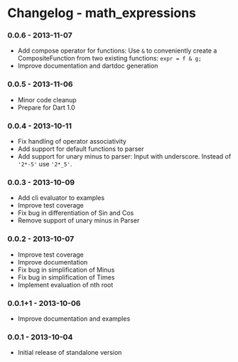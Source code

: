 # Changelog - math_expressions

### 0.0.6 - 2013-11-07

- Add compose operator for functions:
  Use `&` to conveniently create a CompositeFunction from two existing
  functions: `expr = f & g;`
- Improve documentation and dartdoc generation

### 0.0.5 - 2013-11-06

- Minor code cleanup
- Prepare for Dart 1.0

### 0.0.4 - 2013-10-11

- Fix handling of operator associativity
- Add support for default functions to parser
- Add support for unary minus to parser:
  Input with underscore. Instead of `'2*-5'` use `'2*_5'`.

### 0.0.3 - 2013-10-09

- Add cli evaluator to examples
- Improve test coverage
- Fix bug in differentiation of Sin and Cos
- Remove support of unary minus in Parser

### 0.0.2 - 2013-10-07

- Improve test coverage
- Improve documentation
- Fix bug in simplification of Minus
- Fix bug in simplification of Times
- Implement evaluation of nth root

### 0.0.1+1 - 2013-10-06

- Improve documentation and examples

### 0.0.1 - 2013-10-04

- Initial release of standalone version
